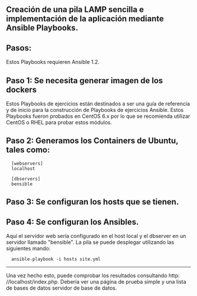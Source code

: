 Creación de una pila LAMP sencilla e implementación de la aplicación mediante Ansible Playbooks.
-------------------------------------------
Pasos:
-------------------------------------------
Estos Playbooks requieren Ansible 1.2.

Paso 1: Se necesita generar imagen de los dockers
-------------------------------------------
Estos Playbooks de ejercicios están destinados a ser una guía de referencia y de inicio para la construcción de Playbooks de ejercicios Ansible. Estos Playbooks fueron probados en CentOS 6.x por lo que se recomienda utilizar CentOS o RHEL para probar estos módulos.

Paso 2: Generamos los Containers de Ubuntu, tales como: 
--------------------------------------------
```
  [webservers]
  localhost

  [dbservers]
  bensible 
  ```
Paso 3: Se configuran los hosts que se tienen.
----------------------------------------

Paso 4: Se configuran los Ansibles.
---------------------------------------

Aquí el servidor web sería configurado en el host local y el dbserver en un
servidor llamado "bensible". La pila se puede desplegar utilizando las siguientes
mando:
```
  ansible-playbook -i hosts site.yml
```
---------------------------------------
Una vez hecho esto, puede comprobar los resultados consultando http: //localhost/index.php.
Debería ver una página de prueba simple y una lista de bases de datos
servidor de base de datos.
